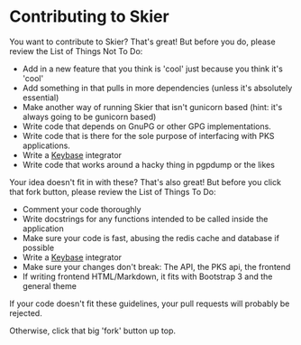 # Contributing to Skier

You want to contribute to Skier? That's great! But before you do, please review the List of Things Not To Do:

 - Add in a new feature that you think is 'cool' just because you think it's 'cool'
 - Add something in that pulls in more dependencies (unless it's absolutely essential)
 - Make another way of running Skier that isn't gunicorn based (hint: it's always going to be gunicorn based)
 - Write code that depends on GnuPG or other GPG implementations.
 - Write code that is there for the sole purpose of interfacing with PKS applications.
 - Write a [Keybase](https://keybase.io) integrator
 - Write code that works around a hacky thing in pgpdump or the likes
 
Your idea doesn't fit in with these? That's also great! But before you click that fork button, please review the List of Things To Do:

 - Comment your code thoroughly
 - Write docstrings for any functions intended to be called inside the application
 - Make sure your code is fast, abusing the redis cache and database if possible
 - Write a [Keybase](https://keybase.io) integrator
 - Make sure your changes don't break: The API, the PKS api, the frontend
 - If writing frontend HTML/Markdown, it fits with Bootstrap 3 and the general theme
 
If your code doesn't fit these guidelines, your pull requests will probably be rejected.

Otherwise, click that big 'fork' button up top.


